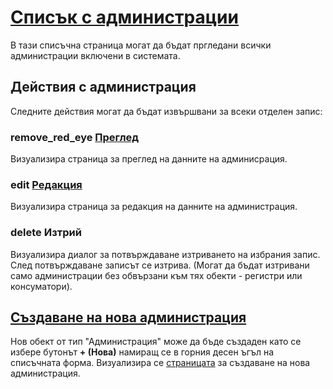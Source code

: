 # [Списък с администрации](admin/administrations)
В тази списъчна страница могат да бъдат пргледани всички администрации включени в системата.

## Действия с администрация
Следните действия могат да бъдат извършвани за всеки отделен запис:
### <span class="material-icons pr-2">remove_red_eye</span> [Преглед](admin/help/AdministrationsSettingsGridView.md)
Визуализира страница за преглед на данните на админисрация.
### <span class="material-icons pr-2">edit</span> [Редакция](admin/help/AdministrationsSettingsGridEdit.md)
Визуализира страница за редакция на данните на администрация.
### <span class="material-icons pr-2">delete</span> Изтрий
Визуализира диалог за потвърждаване изтриването на избрания запис. След потвърждаване записът се изтрива. (Могат да бъдат изтривани само администрации без обвързани към тях обекти - регистри или консуматори).

## [Създаване на нова администрация](admin/help/AdministrationsSettingsGridNew.md)
Нов обект от тип "Администрация" може да бъде създаден като се избере бутонът **+ (Нова)** намиращ се в горния десен ъгъл на списъчната форма. Визуализира се [страницата](admin/administrations/administration) за създаване на нова администрация.